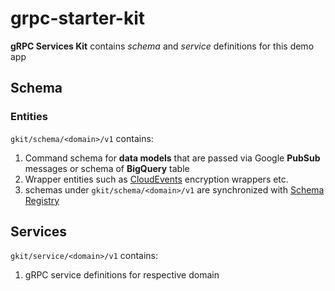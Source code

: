 # grpc-starter-kit

**gRPC Services Kit** contains _schema_ and _service_ definitions for this demo app

## Schema

### Entities

`gkit/schema/<domain>/v1` contains:
1. Command schema for **data models** that are passed via Google **PubSub** messages or schema of **BigQuery** table
2. Wrapper entities such as [CloudEvents](https://github.com/cloudevents/sdk-go/blob/main/binding/format/protobuf/v2/internal/pb/cloudevent.proto)  encryption wrappers etc.
3. schemas under `gkit/schema/<domain>/v1` are synchronized with [Schema Registry](https://cloud.google.com/pubsub/docs/schemas#go_3)

## Services

`gkit/service/<domain>/v1` contains:
1. gRPC service definitions for respective domain  

